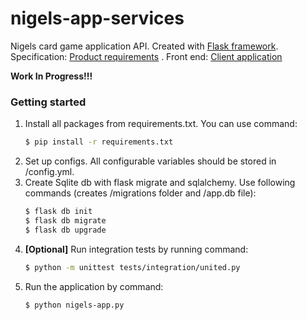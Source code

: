 # nigels-app-services

Nigels card game application API.
Created with [Flask framework].
Specification: [Product requirements] .
Front end: [Client application] 


**Work In Progress!!!**


### Getting started

1. Install all packages from requirements.txt. You can use command:
    ```sh
    $ pip install -r requirements.txt
2. Set up configs. All configurable variables should be stored in /config.yml.
3. Create Sqlite db with flask migrate and sqlalchemy. Use following commands (creates /migrations folder and /app.db file):
    ```sh
    $ flask db init
    $ flask db migrate
    $ flask db upgrade
4. **[Optional]** Run integration tests by running command:
    ```sh
    $ python -m unittest tests/integration/united.py
5. Run the application by command:
    ```sh
    $ python nigels-app.py
[Flask framework]: https://flask.palletsprojects.com/
[Product requirements]: https://docs.google.com/spreadsheets/d/117oYt6tzSbarLFpdtWTk-ohP1Usm7WvgBH-RtXKfbB4/edit?usp=sharing
[Client application]: https://github.com/akadymov/naegels-app-responsive-ui